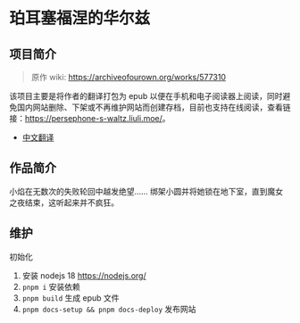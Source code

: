 # 珀耳塞福涅的华尔兹

## 项目简介

> 原作 wiki: <https://archiveofourown.org/works/577310>

该项目主要是将作者的翻译打包为 epub 以便在手机和电子阅读器上阅读，同时避免国内网站删除、下架或不再维护网站而创建存档，目前也支持在线阅读，查看链接：<https://persephone-s-waltz.liuli.moe/>。

- [中文翻译](https://archiveofourown.org/works/40690341)

## 作品简介

小焰在无数次的失败轮回中越发绝望…… 绑架小圆并将她锁在地下室，直到魔女之夜结束，这听起来并不疯狂。

## 维护

初始化

1. 安装 nodejs 18 <https://nodejs.org/>
2. `pnpm i` 安装依赖
3. `pnpm build` 生成 epub 文件
4. `pnpm docs-setup && pnpm docs-deploy` 发布网站
